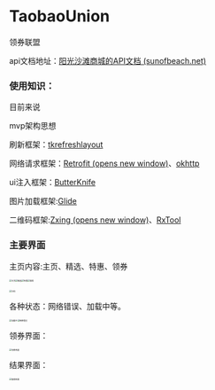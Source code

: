 # TaobaoUnion

领券联盟

api文档地址：[阳光沙滩商城的API文档 (sunofbeach.net)](https://www.sunofbeach.net/a/1201366916766224384)

### 使用知识：

目前来说

mvp架构思想

刷新框架：[tkrefreshlayout](https://github.com/lcodecorex/TwinklingRefreshLayout)

网络请求框架：[Retrofit (opens new window)](https://github.com/square/retrofit)、[okhttp](https://github.com/square/okhttp)

ui注入框架：[ButterKnife](https://github.com/JakeWharton/butterknife)

图片加载框架:[Glide](https://github.com/bumptech/glide)

二维码框架:[Zxing (opens new window)](https://github.com/zxing/zxing)、[RxTool](https://github.com/Tamsiree/RxTool)

### 主要界面

主页内容:主页、精选、特惠、领券

<img src="D:\aDemo\TaobaoUnion\img\主页.jpg" alt="主页" style="zoom:25%;" /><img src="D:\aDemo\TaobaoUnion\img\精选.jpg" alt="精选" style="zoom:25%;" /><img src="D:\aDemo\TaobaoUnion\img\特惠.jpg" alt="特惠" style="zoom:25%;" /><img src="D:\aDemo\TaobaoUnion\img\搜索.jpg" alt="搜索" style="zoom:25%;" />

<img src="D:\aDemo\TaobaoUnion\img\扫码.jpg" alt="扫码" style="zoom:25%;" />

各种状态：网络错误、加载中等。

<img src="D:\aDemo\TaobaoUnion\img\加载中.jpg" alt="加载中" style="zoom:25%;" /><img src="D:\aDemo\TaobaoUnion\img\网络错误.jpg" alt="网络错误" style="zoom:25%;" />

领券界面：

<img src="D:\aDemo\TaobaoUnion\img\领券界面.jpg" alt="领券界面" style="zoom:25%;" />

结果界面：

<img src="D:\aDemo\TaobaoUnion\img\搜索结果.jpg" alt="搜索结果" style="zoom:25%;" />